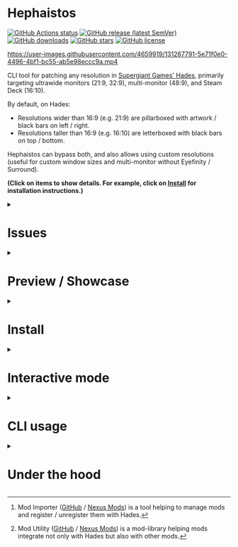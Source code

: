 # Hephaistos

[![GitHub Actions status](https://img.shields.io/github/workflow/status/nbusseneau/hephaistos/Release/main)](https://github.com/nbusseneau/hephaistos/actions/workflows/build-release.yaml?query=branch%3Amain)
[![GitHub release (latest SemVer)](https://img.shields.io/github/v/release/nbusseneau/hephaistos)](https://github.com/nbusseneau/hephaistos/releases/latest)
[![GitHub downloads](https://img.shields.io/github/downloads/nbusseneau/hephaistos/total)](https://github.com/nbusseneau/hephaistos/releases)
[![GitHub stars](https://img.shields.io/github/stars/nbusseneau/hephaistos)](https://github.com/nbusseneau/hephaistos/stargazers)
[![GitHub license](https://img.shields.io/github/license/nbusseneau/hephaistos)](https://github.com/nbusseneau/hephaistos/blob/main/LICENSE)

https://user-images.githubusercontent.com/4659919/131267791-5e71f0e0-4496-4bf1-bc55-ab5e98eccc9a.mp4

CLI tool for patching any resolution in [Supergiant Games' Hades](https://store.steampowered.com/app/1145360/Hades/), primarily targeting ultrawide monitors (21:9, 32:9), multi-monitor (48:9), and Steam Deck (16:10).

By default, on Hades:

- Resolutions wider than 16:9 (e.g. 21:9) are pillarboxed with artwork / black bars on left / right.
- Resolutions taller than 16:9 (e.g. 16:10) are letterboxed with black bars on top / bottom.

Hephaistos can bypass both, and also allows using custom resolutions (useful for custom window sizes and multi-monitor without Eyefinity / Surround).

**(Click on items to show details. For example, click on [Install](#install) for installation instructions.)**

<details>
<summary><h1>Issues</h1></summary>

Hephaistos is in a stable state: many users have been using it for a long time (some of them even from their very first time on Hades), and nothing major has had to be fixed for a while.

Still, there might be some quirks or rare interactions on specific setups that haven't been detected yet: you are most welcome to report anything you witness by [opening a new issue](https://github.com/nbusseneau/hephaistos/issues/new) (ideally with screenshots / videos / a save file) and I will definitely have a look and fix it&nbsp;👌

</details>

<details>
<summary><h1>Preview / Showcase</h1></summary>

## Before / after comparisons

**(Click on items to show details)**

<details>
<summary>21:9</summary>

![21-9_vanilla](https://user-images.githubusercontent.com/4659919/178168394-99b68f49-b391-4fa9-9f5b-89be99981a91.jpg)
![21-9_hephaistos](https://user-images.githubusercontent.com/4659919/178168395-2f730460-a8c8-4d11-8a35-8f3b0c003626.jpg)

</details>

<details>
<summary>32:9</summary>

![32-9_vanilla](https://user-images.githubusercontent.com/4659919/178283682-45ed919f-a156-4fab-a977-137cf711651e.jpg)
![32-9_hephaistos](https://user-images.githubusercontent.com/4659919/178281266-73f3e3f2-f47a-4d91-8705-16c3d8274ba2.jpg)

</details>

<details>
<summary>48:9 / triple screen (with HUD centered)</summary>

![48-9_vanilla](https://user-images.githubusercontent.com/4659919/178281805-5c43f3e4-cdde-44cb-ba26-e5648c054007.jpg)
![48-9_hephaistos](https://user-images.githubusercontent.com/4659919/178281402-53ad9ba3-32a4-4906-b6f5-0127e13991a1.jpg)

</details>

<details>
<summary>16:10 / Steam Deck</summary>

![SteamDeck](https://user-images.githubusercontent.com/4659919/178277503-b13e6e74-9527-41dd-8cf4-d52fee010b64.jpg)

</details>

## Additional screenshots

**(Click on items to show details)**

<details>
<summary>21:9</summary>

<img src="https://user-images.githubusercontent.com/4659919/131758654-652b8a8f-6bf9-472e-b645-98b257eaf05d.png" width="45%"></img> <img src="https://user-images.githubusercontent.com/4659919/131758678-340cbe57-bc92-473d-9df4-76f0e2b7470d.png" width="45%"></img> <img src="https://user-images.githubusercontent.com/4659919/178073900-dbcb9560-5635-444d-8327-676d2b316335.jpg" width="45%"></img> <img src="https://user-images.githubusercontent.com/4659919/178073861-1f73bcc2-69ca-4c01-91ee-a808c82e5a8a.jpg" width="45%"></img>

</details>

<details>
<summary>32:9</summary>

<img src="https://user-images.githubusercontent.com/4659919/131758668-e2ace1db-fefa-4aa8-a1de-d9271eeb5e3e.png" width="45%"></img> <img src="https://user-images.githubusercontent.com/4659919/131758683-2baf86f6-0214-4748-9e86-8cf3ee7c9e83.png" width="45%"></img> <img src="https://user-images.githubusercontent.com/4659919/178073909-3d955440-1bd7-4cc6-9fae-a06a2a1c39a9.jpg" width="45%"></img> <img src="https://user-images.githubusercontent.com/4659919/178073940-9e1963af-dac7-4317-ab81-57aa0b42f2a1.jpg" width="45%"></img>

</details>

<details>
<summary>48:9 / triple screen (with HUD centered)</summary>

<img src="https://user-images.githubusercontent.com/4659919/132792501-fcbcbf9a-5b02-4f2c-a6e3-da90fb7d0393.jpg" width="45%"></img> <img src="https://user-images.githubusercontent.com/4659919/132792617-79dfd680-0102-4564-9944-d33fb2b057b8.jpg" width="45%"></img> <img src="https://user-images.githubusercontent.com/4659919/178073914-473560fe-872b-47a9-b1d0-95152e92f11c.jpg" width="45%"></img> <img src="https://user-images.githubusercontent.com/4659919/178073931-b43d2240-0a25-4554-aece-f9f306776d0a.jpg" width="45%"></img>

</details>

<details>
<summary>16:10 / Steam Deck</summary>

<img src="https://user-images.githubusercontent.com/4659919/178074465-a920265d-401c-4adb-b7e5-37b50d334f3b.jpg" width="45%"></img> <img src="https://user-images.githubusercontent.com/4659919/178074470-0a0281ec-1fae-47e5-bd13-e57823629c71.jpg" width="45%"></img> <img src="https://user-images.githubusercontent.com/4659919/178074482-0d25d9da-4bb2-473a-9a4f-7c45bb666fa3.jpg" width="45%"></img> <img src="https://user-images.githubusercontent.com/4659919/178074474-fb093287-21f7-4356-b899-da9bbd2ea98e.jpg" width="45%"></img>

</details>

> ℹ️ More images can be found over at [Nexus Mods](https://www.nexusmods.com/hades/mods/107?tab=images) and [WSGF](https://www.wsgf.org/dr/hades/en).

</details>

<details>
<summary><h1>Install</h1></summary>

Hephaistos can be downloaded as an executable for Windows, macOS, and Linux, or as a Python archive, and must be placed in the `Hades` directory. **(Click on items to show details)**

<details>
<summary>Windows</summary>

- Download [hephaistos-windows.zip](https://github.com/nbusseneau/hephaistos/releases/latest/download/hephaistos-windows.zip).
- Extract the archive. You should get an `hephaistos.exe` executable.
- Move `hephaistos.exe` to the `Hades` directory. It must be placed right next to the default Hades files:
  - Steam / Epic Games / Heroic
    ```
    Hades/
    ├── Content/
    ├── x64/
    ├── x64Vk/
    ├── x86/
    └── hephaistos.exe
    ```
    > ⚠️&nbsp;If you don't know where `Hades` is, Hephaistos can try to give you a tip by auto-detecting from Steam / Epic Games / Heroic configuration files: double-click `hephaistos.exe`.
    > Note that you still have to move `hephaistos.exe` to the `Hades` directory manually before continuing.
  - Microsoft Store
    ```
    Hades/
    ├── Content/
    │   ├── Content/
    │   ├── ja/
    │   ├── Hades.exe
    │   └── ...
    ├── [hidden file] E0A69B86-F3DD-416D-BCA8-3782255B0B74
    ├── [hidden file] ...
    └── hephaistos.exe
    ```
    > ⚠️&nbsp;If you don't know where `Hades` is, reinstall Hades from the Microsoft Store: you can then choose where Hades will be located.
    > Note that you still have to move `hephaistos.exe` to the `Hades` directory manually before continuing.
    </details>

<details>
<summary>macOS</summary>

- Download [hephaistos-macos.zip](https://github.com/nbusseneau/hephaistos/releases/latest/download/hephaistos-macos.zip).
- Extract the archive. You should get an `hephaistos` executable.
- Move `hephaistos` to the `Hades` directory. It must be placed right next to the default Hades files:
  ```
  Hades/
  ├── Game.macOS.app/
  └── hephaistos
  ```
  > ⚠️&nbsp;If you don't know where `Hades` is, Hephaistos can try to give you a tip by auto-detecting from Steam / Epic Games configuration files: drag the `hephaistos` file onto the Terminal application icon and run it.
  > Note that you still have to move `hephaistos` to the `Hades` directory manually before continuing.
  </details>

<details>
<summary>Linux / Steam Deck</summary>

- Download [hephaistos-linux.zip](https://github.com/nbusseneau/hephaistos/releases/latest/download/hephaistos-linux.zip).
- Extract the archive. You should get an `hephaistos` executable.
- Move `hephaistos` to the `Hades` directory. It must be placed right next to the default Hades files:
  ```
  Hades/
  ├── Content/
  ├── x64/
  ├── x64Vk/
  ├── x86/
  └── hephaistos
  ```
  > ⚠️&nbsp;If you don't know where `Hades` is, Hephaistos can try to give you a tip by auto-detecting from Steam / Heroic configuration files: run `./hephaistos` in terminal (on Steam Deck: right-click > `Run in Konsole`).
  > Note that you still have to move `hephaistos` to the `Hades` directory manually before continuing.
  </details>

<details>
<summary><b>[Advanced]</b> Python</summary>

- Download [hephaistos-python.zip](https://github.com/nbusseneau/hephaistos/releases/latest/download/hephaistos-python.zip).
- Extract the archive. You should get `hephaistos`, `hephaistos-data` and `sjson` directories.
- Move all directories to the `Hades` directory. They must be placed right next to the default Hades files (see Windows / macOS / Linux entries above for more details).
</details>

Once Hephaistos is placed in the `Hades` directory, you are ready to use it:

- **[Easy]** Use Hephaistos' interactive instructions: see [Interactive mode](#interactive-mode).
- **[Advanced]** Use Hephaistos subcommands from the command line: see [CLI usage](#cli-usage).

</details>

<details>
<summary><h1>Interactive mode</h1></summary>

- **Windows:** double-click on `hephaistos.exe`
- **macOS:** drag the `Hades` directory onto the Terminal application icon > run `./hephaistos`
- **Linux / Steam Deck:** run `./hephaistos` in terminal (on Steam Deck: right-click > `Run in Konsole`)
- **Python:** run `python -m hephaistos`

When running Hephaistos in interactive mode, Hephaistos will guide you through the steps:

```
Hi! This interactive wizard will help you to set up Hephaistos.
Note: while Hephaistos can be used in interactive mode for basic usage, you will need to switch to non-interactive mode for any advanced usage. See the README for more details.

Current version: v1.x.y
Latest version: v1.x.y

Pick an option:
1. Patch Hades using Hephaistos
2. Restore Hades to its pre-Hephaistos state
3. Check current Hades / Hephaistos status
4. Exit
Choice:
```

Type `1` to pick the patch option. Hephaistos will again prompt you for your resolution and HUD preferences, and then patch Hades:

```
INFO:hephaistos:Using resolution: (3840, 1600)
INFO:hephaistos:Using '--scaling=hor+': computed patch viewport (2592, 1080)
INFO:hephaistos:Using '--hud=expand': HUD will be expanded horizontally / vertically
INFO:hephaistos:Patched 'x64\EngineWin64s.dll'
INFO:hephaistos:Reading SJSON data (this operation can take time, please be patient)
...
INFO:hephaistos:Installed Lua mod to 'Content\Mods\Hephaistos'
INFO:hephaistos:Patched 'Content\Scripts\RoomManager.lua' with hook 'Import "../Mods/Hephaistos/Hephaistos.lua"'

Press any key to continue...
```

> ⚠️&nbsp;Reading SJSON data can take time depending on your CPU and hard drive, please be patient&nbsp;⏳

Hades binaries are now patched to work with the chosen resolution.
Start the game and try it out for a bit.

Once done, use Hephaistos again, but this time type `2` to pick the restore option:

```
INFO:hephaistos:Restored backups from 'hephaistos-data\backups' to '.'
INFO:hephaistos:Discarded hashes at 'hephaistos-data\hashes'
INFO:hephaistos:Discarded SJSON data at 'hephaistos-data\sjson-data'
INFO:hephaistos:Uninstalled Lua mod from 'Content\Mods\Hephaistos'
```

Hades binaries are now restored to their pre-Hephaistos state.

Do note that every time it receives an update, Hades will automatically revert to its default resolution, and Hephaistos must be reapplied.
If in doubt, type `3` to pick the status option and check the current Hades / Hephaistos status.

This concludes the tutorial.
I hope you'll enjoy Hephaistos&nbsp;🥳

</details>

<details>
<summary><h1>CLI usage</h1></summary>

- **Executable:** `hephaistos -h`
- **Python:** `python -m hephaistos -h`

Hephaistos is mostly self-documented via the CLI help.
Use `hephaistos -h` to find the available subcommands (`patch`, `restore`, etc.) which themselves are documented (e.g. `hephaistos patch -h`).

Add the `-v` flag to print information about what Hephaistos is doing under the hood.
The flag may be repeated twice (`-vv`) to display debug output.

## Patching Hades using Hephaistos

Adjusting `3440` and `1440` with your own resolution:

```bat
hephaistos patch 3440 1440
```

> ℹ️ You can safely repatch multiple times in a row as Hephaistos always patches based on the original files.
> There is no need to restore files in-between.

### HUD

Hephaistos supports the following HUD resizing modes: **(Click on items to show details)**

<details>
<summary><code>expand</code> (default)</summary>

Expand the HUD horizontally and vertically, i.e. HUD will scale with screen size.
Static HUD elements will be repositioned to their intended location for the new screen size, e.g. health indicator will be in the bottom left, resource indicator will be in the bottom right.

![hud_21-9-vanilla](https://user-images.githubusercontent.com/4659919/178168394-99b68f49-b391-4fa9-9f5b-89be99981a91.jpg)
![hud_21-9_expand](https://user-images.githubusercontent.com/4659919/178168395-2f730460-a8c8-4d11-8a35-8f3b0c003626.jpg)

</details>

<details>
<summary><code>center</code></summary>

Keep HUD in the center of the screen with the same size as the original HUD, i.e. screen size will change but HUD will not move.

![hud_21-9-vanilla](https://user-images.githubusercontent.com/4659919/178168394-99b68f49-b391-4fa9-9f5b-89be99981a91.jpg)
![hud_21-9_center](https://user-images.githubusercontent.com/4659919/178168396-37eb931d-0158-409c-8e8d-702e37fa5435.jpg)

</details>

You might want to use `--hud=center` for 32:9 or wider resolutions.

### Scaling

Hephaistos supports the following scaling algorithms: **(Click on items to show details)**

<details>
<summary><code>hor+</code> (Hor+ scaling, default)</summary>

Expand aspect ratio and field of view horizontally, keep vertical height / field of view.
This is the default scaling used by Hephaistos for aspect ratios wider than 16:9 (e.g. 21:9), and recommended for general usage as it strives to keep the experience as close to the original as possible.

![scaling_21-9_vanilla](https://user-images.githubusercontent.com/4659919/178168549-5123c4fd-2d35-4f6a-904c-3112806bafb7.jpg)
![scaling_21-9_hor+](https://user-images.githubusercontent.com/4659919/178168543-66e6d0e3-ecd9-4903-bfd1-20062822a31b.jpg)

</details>

<details>
<summary><code>vert+</code> (Vert+ scaling, default)</summary>

Expand aspect ratio and field of view vertically, keep horizontal height / field of view.
This is the default scaling used by Hephaistos for aspect ratios taller than 16:9 (e.g. 16:10), and recommended for general usage as it strives to keep the experience as close to the original as possible.

<img src="https://user-images.githubusercontent.com/4659919/178176245-1b790773-7355-4f42-ac6b-15e4e649aa30.jpg" width="45%"></img> <img src="https://user-images.githubusercontent.com/4659919/178168540-bfebde73-d906-4f3b-9cc2-fa83a50f2f28.jpg" width="45%"></img>

</details>

<details>
<summary><code>pixel</code> (pixel-based scaling)</summary>

Expand field of view in all directions without applying any scaling, disregarding aspect ratios.
This scaling is not recommended for general usage as it effectively "zooms out" the camera and thus does not keep the experience close to the original, but it's fun if you have a big screen and want to see more of the screen at once.

![scaling_21-9_vanilla](https://user-images.githubusercontent.com/4659919/178168549-5123c4fd-2d35-4f6a-904c-3112806bafb7.jpg)
![scaling_21-9_pixel](https://user-images.githubusercontent.com/4659919/178168547-0f20a2fa-76ef-4a33-8ea9-a4abb0cedb6b.jpg)

</details>

Use `--scaling=pixel` if you wish to use pixel-based scaling.

### Custom resolution

By default, Hephaistos patches a custom resolution in the [`ProfileX.sjson` configuration file](https://www.pcgamingwiki.com/wiki/Hades#Configuration_file.28s.29_location) by updating its `WindowWidth`/`WindowHeight` and `X`/`Y` values.

This has two advantages:

- Ensure the game runs at the preferred resolution.
  - Useful when inadvertently switching to a wrong resolution from the game settings.
  - Useful when playing Hades on a secondary monitor.
- Allow running the game in windowed mode at a specific size.
  - Useful for choosing your own window size in windowed mode.
  - Useful for spanning the game window over multi-monitor without Eyefinity / Surround.

Neither of these are possible in the vanilla game: only the resolutions from the main display are offered from the game settings and the game window cannot be freely resized.

Use `--no-custom-resolution` if you wish not to force custom resolution through `ProfileX.sjson`.

## Restoring Hades to its pre-Hephaistos state

```bat
hephaistos restore
```

## Checking Hades / Hephaistos status

```bat
hephaistos status
```

## Patching Hades again after a game update

Every time it receives an update, Hades will automatically revert to its default resolution, and Hephaistos must be reapplied.
Trying to repatch after a game update will be blocked:

```console
> hephaistos patch 3440 1440
ERROR:hephaistos:Hash file mismatch: 'XXX' was modified.
ERROR:hephaistos:Was the game updated? Re-run with '--force' to discard previous backups and re-patch Hades from its current state.
```

And status will confirm this:

```console
> hephaistos status
Hades was patched with Hephaistos, but Hades files were modified. Was the game updated?
```

Since the game was updated, the previous backups can be safely discarded.
Use `--force` to repatch and create new backups:

```bat
hephaistos patch 3440 1440 --force
```

## Miscellaneous options

### `Hades` directory

By default, Hephaistos assumes that it has been placed in the `Hades` directory.
If it fails to detect Hades files, it will try to auto-detect `Hades` location from Steam / Epic Games / Heroic configuration files and ask to be relocated.

You may use `--hades-dir` to manually specify where `Hades` is located, e.g. if you want to store Hephaistos and its files in a different location than the `Hades` directory.

### Mod Importer

Hephaistos is compatible with Mod Importer[^modimporter] (>= 1.3.0).
If Hephaistos detects it is available, it will run `modimporter` to register / unregister itself during `patch` and `restore` operations, instead of manually editing `Content\Scripts\RoomManager.lua`.

This can be bypassed with `--no-modimporter`, in which case Hephaistos will not run `modimporter` even if detected.

</details>

<details>
<summary><h1>Under the hood</h1></summary>

Hades uses an internal 1920x1080 viewport with static scaling (i.e. it can only played at 16:9, no matter the display resolution).

To bypass this limitation, Hephaistos patches the game's files with an ad-hoc viewport computed depending on chosen resolution and scaling algorithm:

```console
> hephaistos patch 3440 1440 -v
INFO:hephaistos:Using resolution: (3440, 1440)
INFO:hephaistos:Using '--scaling=hor+': computed patch viewport (2580, 1080)
INFO:hephaistos:Using '--hud=expand': HUD will be expanded horizontally / vertically
INFO:hephaistos:Patched 'x64\EngineWin64s.dll'
...
INFO:hephaistos:Installed Lua mod 'hephaistos/lua' to 'Content/Mods/Hephaistos'
INFO:hephaistos:Patched 'Content/Scripts/RoomManager.lua' with hook 'Import "../Mods/Hephaistos/Hephaistos.lua"'

> hephaistos patch 1280 800 -v
INFO:hephaistos:Using resolution: (1280, 800)
INFO:hephaistos:Using '--scaling=vert+': computed patch viewport (1920, 1200)
...
```

- Backends' engine DLLs are hex patched to expand the resolution and camera viewports.
- Resource SJSON files are patched to resize / move around GUI elements.
- Gameplay Lua scripts are extended with a Lua mod recalculating sizes / positions of GUI elements.

> ℹ️ Hephaistos is compatible with Mod Utility[^modutil] (>= 2.2.0). If available, it will leverage `ModUtil` hook functions rather than its own custom hooks.
> This makes Hephaistos more compatible with other `ModUtil`-based mods if they also are hooking onto the same functions as Hephaistos (though it still won't magically fix conflicts or new GUI elements from other mods that Hephaistos wasn't tailored to).

While patching, Hephaistos stores:

- A backup of the original files.
  - Allows restoring Hades to its pre-patch state if need be.
- File hashes of the patched files.
  - Allows detecting any outside modifications made to the files -- mostly for detecting game updates.
  - Allows detecting if we are repatching a previously patched installation, in which case the original files are used as basis for in-place repatching without an intermediate restore operation.
- (If patching an SJSON) A JSON-serialized `dict` of the deserialized original SJSON data.
  - Speeds up in-place repatching as we avoid the need to deserialize the original SJSON data again (which is very slow, while deserializing the JSON is instantaneous).

Everything is stored under the `hephaistos-data` directory.

## Why did you make this, and how did you know what to patch?

I love Hades and am an ultrawide player myself.
I decided to try my hand at modding ultrawide support by decompiling Hades and reverse-engineering the viewport logic just to see if I could, and here we are&nbsp;😄

See [this blog post](https://nicolas.busseneau.fr/en/blog/2021/04/hades-ultrawide-mod) for more details about Hephaistos' genesis.

[^modimporter]: Mod Importer ([GitHub](https://github.com/SGG-Modding/sgg-mod-modimporter) / [Nexus Mods](https://www.nexusmods.com/hades/mods/26)) is a tool helping to manage mods and register / unregister them with Hades.
[^modutil]: Mod Utility ([GitHub](https://github.com/SGG-Modding/sgg-mod-modutil) / [Nexus Mods](https://www.nexusmods.com/hades/mods/27)) is a mod-library helping mods integrate not only with Hades but also with other mods.

</details>
